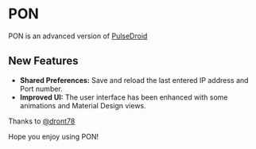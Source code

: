 # PON
PON is an advanced version of [PulseDroid](https://github.com/dront78/PulseDroid)

## New Features

- **Shared Preferences:** Save and reload the last entered IP address and Port number.
- **Improved UI:** The user interface has been enhanced with some animations and Material Design views.

Thanks to [@dront78](https://github.com/dront78)

Hope you enjoy using PON!
